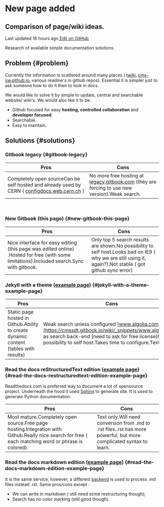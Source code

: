 # New page added



## Comparison of page/wiki ideas.

Last updated 18 hours ago[ Edit on GitHub](https://github.com/cms-sw/cmssdt-wiki/blob/master/_snippets/untitled.md)

Research of available simple documentation solutions.

## Problem {#problem}

Currently the information is scattered around many places \( [twiki](https://twiki.cern.ch/twiki/bin/viewauth/CMS/SoftwareDevelopementToolsSubTask), [cms-sw.github.io](http://cms-sw.github.io/faq.html), various readme's in github repos\). Essential it is simpler just to ask someone how to do it then to look in docs.

We would like to solve it by simple to update, central and searchable website/ wiki's. We would also like it to be:

* Github focused for easy **hosting, controlled collaboration** and **developer focused**.
* Searchable.
* Easy to maintain.

## Solutions {#solutions}

### Gitbook legacy {#gitbook-legacy}

| **Pros** | **Cons** |
| --- | --- |
| Completely open sourceCan be self hosted and already used by CERN \( [configdocs.web.cern.ch](https://configdocs.web.cern.ch/configdocs/gbook/index.html) \) | No more free hosting at [legacy.gitbook.com](https://legacy.gitbook.com/) \(they are forcing to use new version\).Weak search. |

​

### New Gitbook \(this page\) {#new-gitbook-this-page}

| **Pros** | **Cons** |
| --- | --- |
| Nice interface for easy editing \(this page was edited online\) .Hosted for free \(with some limitations\).Included search.Sync with gitbook. | Only top 5 search results are shown.No possibility to self host.Looks bad on IE9 \( why we are still using it, again?\).Not stable \( got github sync error\) |

### Jekyll with a theme \([example page](https://cms-sw.github.io/cmssdt-wiki/)\) {#jekyll-with-a-theme-example-page}

| **Pros** | **Cons** |
| --- | --- |
| Static page hosted in Github.Ability to create dynamic content \(tables with results\) | Weak search unless configured [www.algolia.com](https://cmssdt.gitbook.io/wiki/_snippets/www.algolia.com) as search back-end \(need to ask for free license\)No possibility to self host.Takes time to configure.Text only. |

### Read the docs reStructuredText edition \([example page](https://mkdocs.readthedocs.io/en/stable/search.html?q=custom_theme)\) {#read-the-docs-restructuredtext-edition-example-page}

Readthedocs.com is preferred way to document a lot of opensource project. Underneath the hood it used [Sphinx](http://sphinx-doc.org/) to generate site. It is used to generate Python documentation.

| **Pros** | **Cons** |
| --- | --- |
| Most mature.Completely open source.Free page hosting.Integration with Github.Really nice search for free \( each matching word or phrase is colored\). | Text only.Will need conversion from .md to .rst files..rst has more powerful, but more complicated syntax to learn. |

### Read the docs markdown edition \([example page](https://cmssdt-wiki.readthedocs.io/en/read-the-docs/)\) {#read-the-docs-markdown-edition-example-page}

It is the same service, however, a different [backend](https://www.mkdocs.org/) is used to process .md files instead .rst. Same pros/cons except :

* We can write in markdown \( still need some restructuring though\);
* Search has no color marking \(still good though\).

